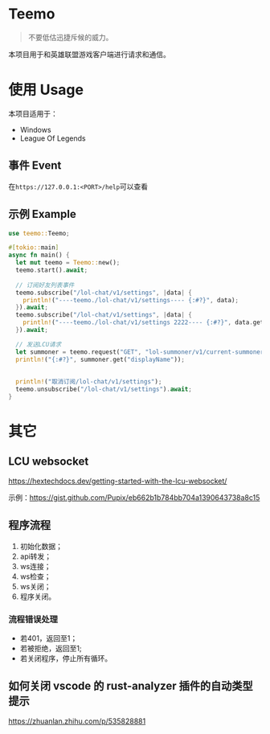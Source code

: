 # Teemo
> 不要低估迅捷斥候的威力。

本项目用于和英雄联盟游戏客户端进行请求和通信。

# 使用 Usage
本项目适用于：
- Windows
- League Of Legends
## 事件 Event
在`https://127.0.0.1:<PORT>/help`可以查看
## 示例 Example
```rust
use teemo::Teemo;

#[tokio::main]
async fn main() {
  let mut teemo = Teemo::new();
  teemo.start().await;
  
  // 订阅好友列表事件
  teemo.subscribe("/lol-chat/v1/settings", |data| {
    println!("----teemo./lol-chat/v1/settings---- {:#?}", data);
  }).await;
  teemo.subscribe("/lol-chat/v1/settings", |data| {
    println!("----teemo./lol-chat/v1/settings 2222---- {:#?}", data.get("uri"));
  }).await;

  // 发送LCU请求
  let summoner = teemo.request("GET", "lol-summoner/v1/current-summoner", None).await;
  println!("{:#?}", summoner.get("displayName"));
  
  
  println!("取消订阅/lol-chat/v1/settings");
  teemo.unsubscribe("/lol-chat/v1/settings").await;
}
```

# 其它
## LCU websocket
https://hextechdocs.dev/getting-started-with-the-lcu-websocket/

示例：https://gist.github.com/Pupix/eb662b1b784bb704a1390643738a8c15

## 程序流程
1. 初始化数据；
2. api转发；
3. ws连接；
4. ws检查；
5. ws关闭；
6. 程序关闭。

### 流程错误处理
- 若401，返回至1；
- 若被拒绝，返回至1;
- 若关闭程序，停止所有循环。

## 如何关闭 vscode 的 rust-analyzer 插件的自动类型提示
https://zhuanlan.zhihu.com/p/535828881